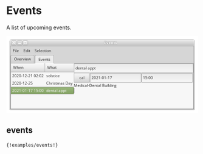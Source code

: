 # Events

A list of upcoming events.

![screenshot](events.png)

## events
```pinafore
{!examples/events!}
```
